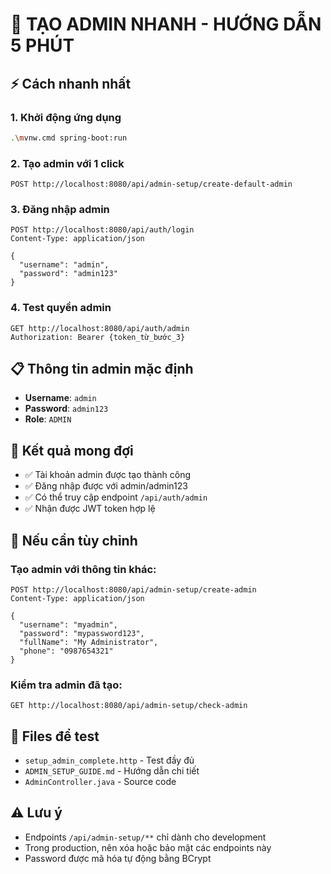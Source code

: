# 🚀 TẠO ADMIN NHANH - HƯỚNG DẪN 5 PHÚT

## ⚡ Cách nhanh nhất

### 1. Khởi động ứng dụng
```bash
.\mvnw.cmd spring-boot:run
```

### 2. Tạo admin với 1 click
```http
POST http://localhost:8080/api/admin-setup/create-default-admin
```

### 3. Đăng nhập admin
```http
POST http://localhost:8080/api/auth/login
Content-Type: application/json

{
  "username": "admin",
  "password": "admin123"
}
```

### 4. Test quyền admin
```http
GET http://localhost:8080/api/auth/admin
Authorization: Bearer {token_từ_bước_3}
```

## 📋 Thông tin admin mặc định
- **Username**: `admin`
- **Password**: `admin123`
- **Role**: `ADMIN`

## 🎯 Kết quả mong đợi
- ✅ Tài khoản admin được tạo thành công
- ✅ Đăng nhập được với admin/admin123
- ✅ Có thể truy cập endpoint `/api/auth/admin`
- ✅ Nhận được JWT token hợp lệ

## 🔧 Nếu cần tùy chỉnh

### Tạo admin với thông tin khác:
```http
POST http://localhost:8080/api/admin-setup/create-admin
Content-Type: application/json

{
  "username": "myadmin",
  "password": "mypassword123",
  "fullName": "My Administrator",
  "phone": "0987654321"
}
```

### Kiểm tra admin đã tạo:
```http
GET http://localhost:8080/api/admin-setup/check-admin
```

## 📁 Files để test
- `setup_admin_complete.http` - Test đầy đủ
- `ADMIN_SETUP_GUIDE.md` - Hướng dẫn chi tiết
- `AdminController.java` - Source code

## ⚠️ Lưu ý
- Endpoints `/api/admin-setup/**` chỉ dành cho development
- Trong production, nên xóa hoặc bảo mật các endpoints này
- Password được mã hóa tự động bằng BCrypt






